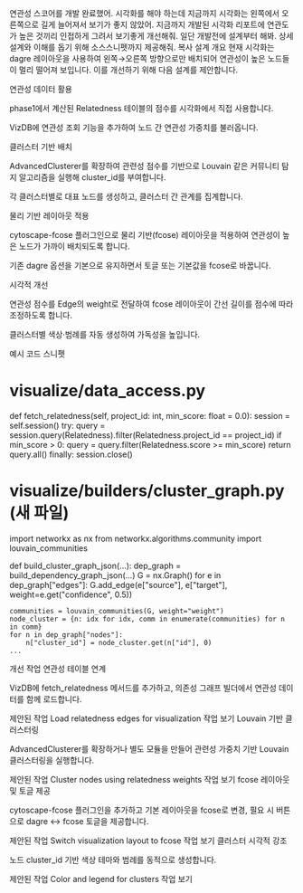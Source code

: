 연관성 스코어를 개발 완료했어.  시각화를 해야 하는데 지금까지 시각화는 왼쪽에서 오른쪽으로 길게 늘어져서 보기가 좋지 않았어.  지금까지 개발된 시각화 리포트에 연관도가 높은 것끼리 인접하게 그려서 보기좋게 개선해줘.  일단 개발전에 설계부터 해봐.  상세 설계와 이해를 돕기 위해 소스스니펫까지 제공해줘.
복사
설계 개요
현재 시각화는 dagre 레이아웃을 사용하여 왼쪽→오른쪽 방향으로만 배치되어 연관성이 높은 노드들이 멀리 떨어져 보입니다.
이를 개선하기 위해 다음 설계를 제안합니다.

연관성 데이터 활용

phase1에서 계산된 Relatedness 테이블의 점수를 시각화에서 직접 사용합니다.

VizDB에 연관성 조회 기능을 추가하여 노드 간 연관성 가중치를 불러옵니다.

클러스터 기반 배치

AdvancedClusterer를 확장하여 관련성 점수를 기반으로 Louvain 같은 커뮤니티 탐지 알고리즘을 실행해 cluster_id를 부여합니다.

각 클러스터별로 대표 노드를 생성하고, 클러스터 간 관계를 집계합니다.

물리 기반 레이아웃 적용

cytoscape-fcose 플러그인으로 물리 기반(fcose) 레이아웃을 적용하여 연관성이 높은 노드가 가까이 배치되도록 합니다.

기존 dagre 옵션을 기본으로 유지하면서 토글 또는 기본값을 fcose로 바꿉니다.

시각적 개선

연관성 점수를 Edge의 weight로 전달하여 fcose 레이아웃이 간선 길이를 점수에 따라 조정하도록 합니다.

클러스터별 색상·범례를 자동 생성하여 가독성을 높입니다.

예시 코드 스니펫
# visualize/data_access.py
def fetch_relatedness(self, project_id: int, min_score: float = 0.0):
    session = self.session()
    try:
        query = session.query(Relatedness).filter(Relatedness.project_id == project_id)
        if min_score > 0:
            query = query.filter(Relatedness.score >= min_score)
        return query.all()
    finally:
        session.close()
# visualize/builders/cluster_graph.py (새 파일)
import networkx as nx
from networkx.algorithms.community import louvain_communities

def build_cluster_graph_json(...):
    dep_graph = build_dependency_graph_json(...)
    G = nx.Graph()
    for e in dep_graph["edges"]:
        G.add_edge(e["source"], e["target"], weight=e.get("confidence", 0.5))

    communities = louvain_communities(G, weight="weight")
    node_cluster = {n: idx for idx, comm in enumerate(communities) for n in comm}
    for n in dep_graph["nodes"]:
        n["cluster_id"] = node_cluster.get(n["id"], 0)
    ...
<!-- visualize/templates/cyto_base.html -->
<script src="./static/vendor/cytoscape-fcose/cytoscape-fcose.js"></script>
<script>
  const usePhysics = true;
  const layoutOptions = usePhysics
    ? { name: 'fcose', quality: 'proof', animate: true }
    : { name: 'dagre', rankDir: 'LR', nodeSep: 40, rankSep: 80 };
  cy.layout(layoutOptions).run();
</script>
개선 작업
연관성 테이블 연계

VizDB에 fetch_relatedness 메서드를 추가하고, 의존성 그래프 빌더에서 연관성 데이터를 함께 로드합니다.

제안된 작업
Load relatedness edges for visualization
작업 보기
Louvain 기반 클러스터링

AdvancedClusterer를 확장하거나 별도 모듈을 만들어 관련성 가중치 기반 Louvain 클러스터링을 실행합니다.

제안된 작업
Cluster nodes using relatedness weights
작업 보기
fcose 레이아웃 및 토글 제공

cytoscape-fcose 플러그인을 추가하고 기본 레이아웃을 fcose로 변경, 필요 시 버튼으로 dagre ↔ fcose 토글을 제공합니다.

제안된 작업
Switch visualization layout to fcose
작업 보기
클러스터 시각적 강조

노드 cluster_id 기반 색상 테마와 범례를 동적으로 생성합니다.

제안된 작업
Color and legend for clusters
작업 보기